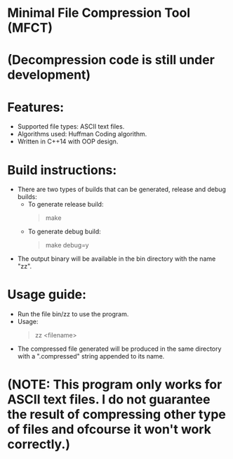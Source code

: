 # Minimal File Compression Tool (MFCT)

# (Decompression code is still under development)

# Features:
- Supported file types: ASCII text files.
- Algorithms used: Huffman Coding algorithm.
- Written in C++14 with OOP design.

# Build instructions:
- There are two types of builds that can be generated, release and debug builds:
    - To generate release build:
       > make
    - To generate debug build:
       > make debug=y
- The output binary will be available in the bin directory with the name "zz".

# Usage guide:
- Run the file bin/zz to use the program.
- Usage:
  > zz \<filename\>
- The compressed file generated will be produced in the same directory with a
  ".compressed" string appended to its name.

# (NOTE: This program only works for ASCII text files. I do not guarantee the result of compressing other type of files and ofcourse it won't work correctly.)
